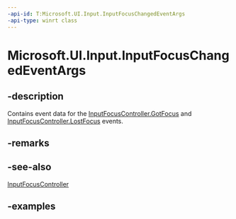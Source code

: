 ```yaml
---
-api-id: T:Microsoft.UI.Input.InputFocusChangedEventArgs
-api-type: winrt class
---
```


# Microsoft.UI.Input.InputFocusChangedEventArgs

<!--
public sealed class InputFocusChangedEventArgs
-->

## -description

Contains event data for the [InputFocusController.GotFocus](inputfocuscontroller_gotfocus.md) and [InputFocusController.LostFocus](inputfocuscontroller_lostfocus.md) events.

## -remarks

## -see-also

[InputFocusController](inputfocuscontroller.md)

## -examples
